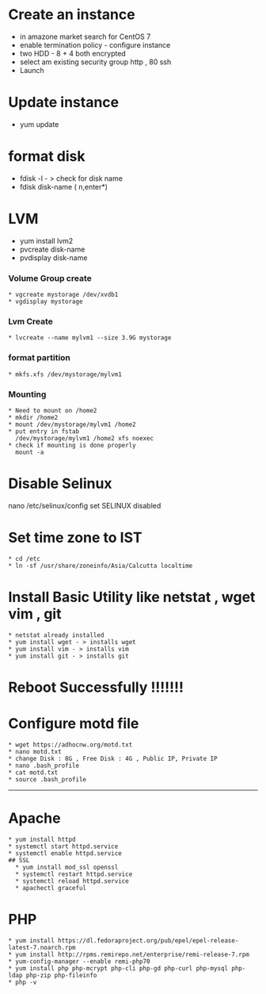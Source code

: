 # Create an instance
  * in amazone market search for CentOS 7
  * enable termination policy - configure instance
  * two HDD - 8 + 4 both encrypted
  * select am existing security group http , 80 ssh
  * Launch
# Update instance
  * yum update
# format disk
  * fdisk -l - > check for disk name
  *  fdisk disk-name ( n,enter*)
# LVM
  * yum install lvm2
  * pvcreate disk-name
  * pvdisplay disk-name
  ### Volume Group create
    * vgcreate mystorage /dev/xvdb1
    * vgdisplay mystorage

  ### Lvm Create
    * lvcreate --name mylvm1 --size 3.9G mystorage
  ### format partition
    * mkfs.xfs /dev/mystorage/mylvm1
  ### Mounting
    * Need to mount on /home2
    * mkdir /home2
    * mount /dev/mystorage/mylvm1 /home2
    * put entry in fstab
      /dev/mystorage/mylvm1 /home2 xfs noexec
    * check if mounting is done properly
      mount -a
  # Disable Selinux
   nano /etc/selinux/config
   set SELINUX disabled
  # Set time zone to IST
    * cd /etc
    * ln -sf /usr/share/zoneinfo/Asia/Calcutta localtime
  # Install Basic Utility like netstat , wget vim , git
    * netstat already installed
    * yum install wget - > installs wget
    * yum install vim - > installs vim
    * yum install git - > installs git
  # Reboot Successfully !!!!!!!
  # Configure motd file
    * wget https://adhocnw.org/motd.txt
    * nano motd.txt
    * change Disk : 8G , Free Disk : 4G , Public IP, Private IP
    * nano .bash_profile
    * cat motd.txt
    * source .bash_profile
  ------
  # Apache
    * yum install httpd
    * systemctl start httpd.service
    * systemctl enable httpd.service
    ## SSL
      * yum install mod_ssl openssl
      * systemctl restart httpd.service
      * systemctl reload httpd.service
      * apachectl graceful

  # PHP
    * yum install https://dl.fedoraproject.org/pub/epel/epel-release-latest-7.noarch.rpm
    * yum install http://rpms.remirepo.net/enterprise/remi-release-7.rpm
    * yum-config-manager --enable remi-php70
    * yum install php php-mcrypt php-cli php-gd php-curl php-mysql php-ldap php-zip php-fileinfo
    * php -v
